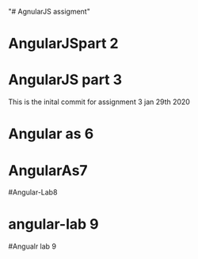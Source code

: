 "# AgnularJS assigment" 
# AngularJSpart 2
# AngularJS part 3
This is the inital commit for assignment 3 jan 29th 2020

# Angular as 6
# AngularAs7
#Angular-Lab8
# angular-lab 9
#Angualr lab 9
